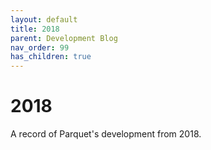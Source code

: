 ```yaml
---
layout: default
title: 2018
parent: Development Blog 
nav_order: 99
has_children: true
---
```

# 2018

A record of Parquet's development from 2018.
